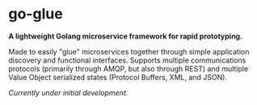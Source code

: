 # go-glue
<b>A lightweight Golang microservice framework for rapid prototyping.</b>

Made to easily "glue" microservices together through simple application discovery and functional interfaces.  Supports multiple communications protocols (primarily through AMQP, but also through REST) and multiple Value Object serialized states (Protocol Buffers, XML, and JSON).

<i>Currently under initial development.</i>

